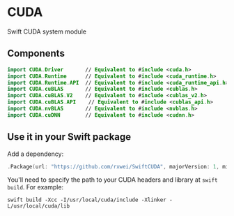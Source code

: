 # CUDA
Swift CUDA system module

## Components
```swift
import CUDA.Driver       // Equivalent to #include <cuda.h>
import CUDA.Runtime      // Equivalent to #include <cuda_runtime.h>
import CUDA.Runtime.API  // Equivalent to #include <cuda_runtime_api.h>
import CUDA.cuBLAS       // Equivalent to #include <cublas.h>
import CUDA.cuBLAS.V2    // Equivalent to #include <cublas_v2.h>
import CUDA.cuBLAS.API    // Equivalent to #include <cublas_api.h>
import CUDA.nvBLAS       // Equivalent to #include <nvblas.h>
import CUDA.cuDNN        // Equivalent to #include <cudnn.h>
```

## Use it in your Swift package
Add a dependency:
```swift
.Package(url: "https://github.com/rxwei/SwiftCUDA", majorVersion: 1, minor: 0)
```

You'll need to specify the path to your CUDA headers and library at `swift build`. For example:
```
swift build -Xcc -I/usr/local/cuda/include -Xlinker -L/usr/local/cuda/lib
```
